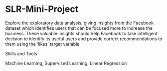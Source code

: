 # SLR-Mini-Project
Explore the exploratory data analysis, giving insights from the Facebook dataset which identifies users that can be focused more to increase the business. These valuable insights should help Facebook to take intelligent decision to identify its useful users and provide correct recommendations to them using the ‘likes’ target variable

Skills and Tools

Machine Learning, Supervised Learning, Linear Regression
